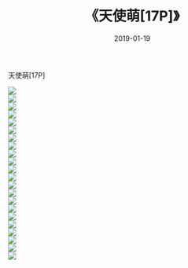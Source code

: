 ﻿---
layout: post
title:  《天使萌[17P]》
date:   2019-01-19
img: http://img.660000.xyz/Sharelink/唯美/2019/天使萌[17P]/000.jpg
categories: [美女, 清纯, 唯美]
---

天使萌[17P]

  ![](http://img.660000.xyz/Sharelink/唯美/2019/天使萌[17P]/001.jpg) <br> ![](http://img.660000.xyz/Sharelink/唯美/2019/天使萌[17P]/002.jpg) <br> ![](http://img.660000.xyz/Sharelink/唯美/2019/天使萌[17P]/003.jpg) <br> ![](http://img.660000.xyz/Sharelink/唯美/2019/天使萌[17P]/004.jpg) <br> ![](http://img.660000.xyz/Sharelink/唯美/2019/天使萌[17P]/005.jpg) <br> ![](http://img.660000.xyz/Sharelink/唯美/2019/天使萌[17P]/006.jpg) <br> ![](http://img.660000.xyz/Sharelink/唯美/2019/天使萌[17P]/007.jpg) <br> ![](http://img.660000.xyz/Sharelink/唯美/2019/天使萌[17P]/008.jpg) <br> ![](http://img.660000.xyz/Sharelink/唯美/2019/天使萌[17P]/009.jpg) <br> ![](http://img.660000.xyz/Sharelink/唯美/2019/天使萌[17P]/010.jpg) <br> ![](http://img.660000.xyz/Sharelink/唯美/2019/天使萌[17P]/011.jpg) <br> ![](http://img.660000.xyz/Sharelink/唯美/2019/天使萌[17P]/012.jpg) <br> ![](http://img.660000.xyz/Sharelink/唯美/2019/天使萌[17P]/013.jpg) <br> ![](http://img.660000.xyz/Sharelink/唯美/2019/天使萌[17P]/014.jpg) <br> ![](http://img.660000.xyz/Sharelink/唯美/2019/天使萌[17P]/015.jpg) <br> ![](http://img.660000.xyz/Sharelink/唯美/2019/天使萌[17P]/016.jpg) <br> ![](http://img.660000.xyz/Sharelink/唯美/2019/天使萌[17P]/017.jpg) <br> ![](http://img.660000.xyz/Sharelink/唯美/2019/天使萌[17P]/018.jpg) <br> ![](http://img.660000.xyz/Sharelink/唯美/2019/天使萌[17P]/019.jpg) <br> ![](http://img.660000.xyz/Sharelink/唯美/2019/天使萌[17P]/020.jpg) <br> ![](http://img.660000.xyz/Sharelink/唯美/2019/天使萌[17P]/021.jpg) <br> ![](http://img.660000.xyz/Sharelink/唯美/2019/天使萌[17P]/022.jpg) <br>